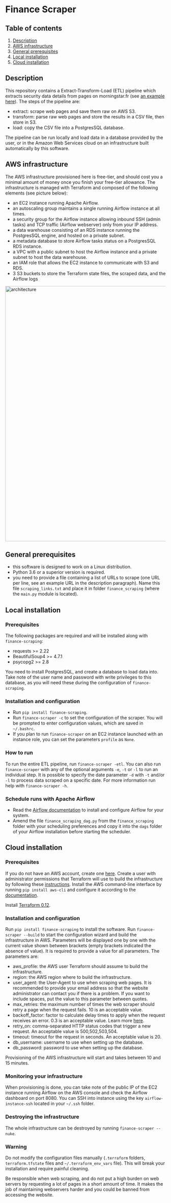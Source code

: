 # Finance Scraper

## Table of contents
1. [Description](README.md#description)
2. [AWS infrastructure](README.md#aws-infrastructure)
3. [General prerequisites](README.md#general-prerequisites)
4. [Local installation](README.md#local-installation)
5. [Cloud installation](README.md#cloud-installation)

## Description
This repository contains a Extract-Transform-Load (ETL) pipeline which extracts security
data details from pages on morningstar.fr (see [an example here](http://tools.morningstar.fr/fr/stockreport/default.aspx?Site=fr&id=0P0001A178&LanguageId=fr-FR&SecurityToken=0P0001A178]3]0]E0WWE$$ALL,DREXG$XHEL,DREXG$XLON,DREXG$XNYS)). The steps of the pipeline are:
* extract: scrape web pages and save them raw on AWS S3.
* transform: parse raw web pages and store the results in a CSV file, then store in S3.
* load: copy the CSV file into a PostgresSQL database.

The pipeline can be run locally and load data in a database provided by the user, or in the Amazon Web Services cloud on an infrastructure built automatically by this software.

## AWS infrastructure
The AWS infrastructure provisioned here is free-tier, and should cost you a minimal amount of money once you finish your free-tier allowance.
The infrastructure is managed with Terraform and composed of the following elements (see picture below):
* an EC2 instance running Apache Airflow.
* an autoscaling group maintains a single running Airflow instance at all times.
* a security group for the Airflow instance allowing inbound SSH (admin tasks) and TCP traffic (Airflow webserver) only from your IP address.
* a data warehouse consisting of an RDS instance running the PostgresSQL engine, and hosted on a private subnet.
* a metadata database to store Airflow tasks status on a PostgresSQL RDS instance.
* a VPC with a public subnet to host the Airflow instance and a private subnet to host the data warehouse.
* an IAM role that allows the EC2 instance to communicate with S3 and RDS.
* 3 S3 buckets to store the Terraform state files, the scraped data, and the Airflow logs

<img src="docs/images/finance_scraper.png" width="800" alt="architecture" >

## General prerequisites
* this software is designed to work on a Linux distribution.
* Python 3.6 or a superior version is required.
* you need to provide a file containing a list of URLs to scrape (one URL per line, see an example URL in the description paragraph). Name this file `scraping_links.txt` and place it in folder `finance_scraping` (where the `main.py` module is located).

## Local installation
### Prerequisites
The following packages are required and will be installed along with `finance-scraping`:
* requests >= 2.22
* BeautifulSoup4 >= 4.7.1
* psycopg2 >= 2.8

You need to install PostgresSQL, and create a database to load data into. Take note of the user name and password with write privileges to this database, as you will need these during the configuration of `finance-scraping`.

### Installation and configuration
* Run `pip install finance-scraping`.
* Run `finance-scraper -c` to set the configuration of the scraper. You will be prompted to enter configuration values, which are saved in `~/.bashrc`.
* If you plan to run `finance-scraper` on an EC2 instance launched with an instance role, you can set the parameters `profile` as `None`.

### How to run
To run the entire ETL pipeline, run `finance-scraper -etl`. You can also run `finance-scraper` with any of the optional arguments `-e`, `-t` or `-l` to run an individual step. It is possible to specify the date parameter `-d` with `-t` and/or `-l` to process data scraped on a specific date. For more information run help with `finance-scraper -h`.

### Schedule runs with Apache Airflow
* Read the [Airflow documentation](https://airflow.apache.org/index.html) to install and configure Airflow for your system.
* Amend the file `finance_scraping_dag.py` from the `finance_scraping` folder with your scheduling preferences and copy it into the `dags` folder of your Airflow installation before starting the scheduler.

## Cloud installation
### Prerequisites
If you do not have an AWS account, create one [here](https://aws.amazon.com/console). Create a user with administrator permissions that Terraform will use to build the infrastructure by following these [instructions](https://docs.aws.amazon.com/mediapackage/latest/ug/setting-up-create-iam-user.html). Install the AWS command-line interface by running `pip install aws-cli` and configure it according to the [documentation](https://docs.aws.amazon.com/cli/latest/userguide/cli-chap-configure.html).

Install [Terraform 0.12](https://learn.hashicorp.com/terraform/getting-started/install.html).

### Installation and configuration
Run `pip install finance-scraping` to install the software. Run `finance-scraper --build` to start the configuration wizard and build the infrastructure in AWS. Parameters will be displayed one by one with the current value shown between brackets (empty brackets indicated the absence of value). It is required to provide a value for all parameters. The parameters are:
* aws_profile: the AWS user Terraform should assume to build the infrastructure.
* region: the AWS region where to build the infrastructure.
* user_agent: the User-Agent to use when scraping web pages. It is recommended to provide your email address so that the website administrator can contact you if there is a problem. If you want to include spaces, put the value to this parameter between quotes.
* max_retries: the maximum number of times the web scraper should retry a page when the request fails. 10 is an acceptable value.
* backoff_factor: factor to calculate delay times to apply when the request receives an error. 0.3 is an acceptable value. Learn more [here](https://urllib3.readthedocs.io/en/latest/reference/urllib3.util.html#module-urllib3.util.retry).
* retry_on: comma-separated HTTP status codes that trigger a new request. An acceptable value is 500,502,503,504.
* timeout: timeout for the request in seconds. An acceptable value is 20.
* db_username: username to use when setting up the database.
* db_password: password to use when setting up the database.

Provisioning of the AWS infrastructure will start and takes between 10 and 15 minutes.

### Monitoring your infrastructure
When provisioning is done, you can take note of the public IP of the EC2 instance running Airflow on the AWS console and check the Airflow dashboard on port 8080. You can SSH into instance using the key `airflow-instance-ssh` located in your `~/.ssh` folder.

### Destroying the infrastructure
The whole infrastructure can be destroyed by running `finance-scraper --nuke`.

### Warning
Do not modify the configuration files manually (`.terraform` folders, `terraform.tfstate` files and `~/.terraform_env_vars` file). This will break your installation and require painful cleaning.

Be responsible when web scraping, and do not put a high burden on web servers by requesting a lot of pages in a short amount of time. It makes the job of maintaining webservers harder and you could be banned from accessing the website.
